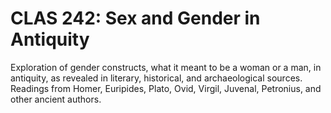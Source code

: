# CLAS 242: Sex and Gender in Antiquity

Exploration of gender constructs, what it meant to be a woman or a man, in antiquity, as revealed in literary, historical, and archaeological sources. Readings from Homer, Euripides, Plato, Ovid, Virgil, Juvenal, Petronius, and other ancient authors.